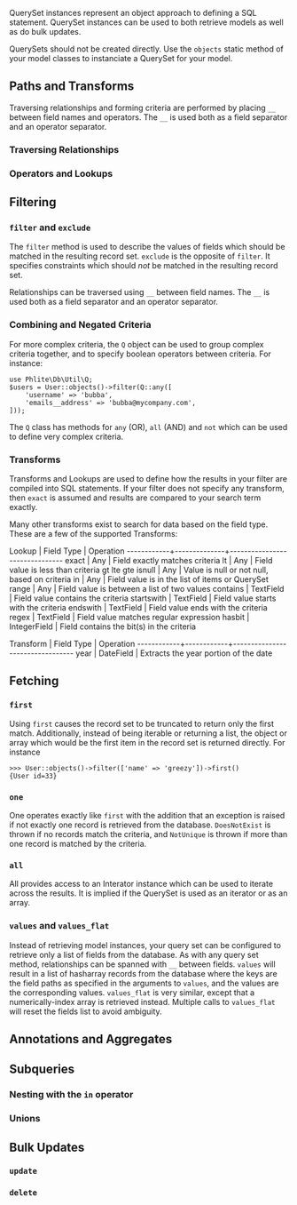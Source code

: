 QuerySet instances represent an object approach to defining a SQL
statement. QuerySet instances can be used to both retrieve models as well
as do bulk updates.

QuerySets should not be created directly. Use the `objects` static method
of your model classes to instanciate a QuerySet for your model.

## Paths and Transforms

Traversing relationships and forming criteria are performed by placing `__`
between field names and operators. The `__` is used both as a field
separator and an operator separator.

### Traversing Relationships



### Operators and Lookups

## Filtering

### `filter` and `exclude`

The `filter` method is used to describe the values of fields which should
be matched in the resulting record set. `exclude` is the opposite of
`filter`. It specifies constraints which should *not* be matched in the
resulting record set.

Relationships can be traversed using `__` between field names. The `__` is 
used both as a field separator and an operator separator.

### Combining and Negated Criteria

For more complex criteria, the `Q` object can be used to group complex
criteria together, and to specify boolean operators between criteria. For instance:

	use Phlite\Db\Util\Q;
	$users = User::objects()->filter(Q::any([
		'username' => 'bubba',
		'emails__address' => 'bubba@mycompany.com',
	]));

The `Q` class has methods for `any` (OR), `all` (AND) and `not` which can
be used to define very complex criteria.

### Transforms

Transforms and Lookups are used to define how the results in your filter are
compiled into SQL statements. If your filter does not specify any transform,
then `exact` is assumed and results are compared to your search term exactly.

Many other transforms exist to search for data based on the field type. These
are a few of the supported Transforms:

Lookup      | Field Type   | Operation
------------+--------------+-------------------------------
exact       | Any          | Field exactly matches criteria
lt          | Any          | Field value is less than criteria
gt
lte
gte
isnull      | Any          | Value is null or not null, based on criteria
in          | Any          | Field value is in the list of items or QuerySet
range       | Any          | Field value is between a list of two values
contains    | TextField    | Field value contains the criteria
startswith  | TextField    | Field value starts with the criteria
endswith    | TextField    | Field value ends with the criteria
regex       | TextField    | Field value matches regular expression
hasbit      | IntegerField | Field contains the bit(s) in the criteria

Transform   | Field Type | Operation
------------+------------+---------------------------------
year        | DateField  | Extracts the year portion of the date

## Fetching

### `first`

Using `first` causes the record set to be truncated to return only the first
match. Additionally, instead of being iterable or returning a list, the object
or array which would be the first item in the record set is returned directly.
For instance

	>>> User::objects()->filter(['name' => 'greezy'])->first()
	{User id=33}

### `one`

One operates exactly like `first` with the addition that an exception is
raised if not exactly one record is retrieved from the database.
`DoesNotExist` is thrown if no records match the criteria, and `NotUnique`
is thrown if more than one record is matched by the criteria.

### `all`

All provides access to an Interator instance which can be used to iterate
across the results. It is implied if the QuerySet is used as an iterator or as an array.

### `values` and `values_flat`

Instead of retrieving model instances, your query set can be configured to
retrieve only a list of fields from the database. As with any query set
method, relationships can be spanned with `__` between fields. `values`
will result in a list of hasharray records from the database where the keys
are the field paths as specified in the arguments to `values`, and the
values are the corresponding values. `values_flat` is very similar, except
that a numerically-index array is retrieved instead. Multiple calls to
`values_flat` will reset the fields list to avoid ambiguity.

## Annotations and Aggregates

## Subqueries

### Nesting with the `in` operator
### Unions

## Bulk Updates

### `update`

### `delete`